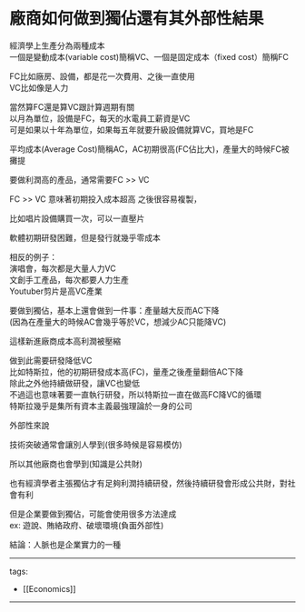 #  廠商如何做到獨佔還有其外部性結果

經濟學上生產分為兩種成本  
一個是變動成本(variable cost)簡稱VC、一個是固定成本（fixed cost）簡稱FC

FC比如廠房、設備，都是花一次費用、之後一直使用  
VC比如像是人力

當然算FC還是算VC跟計算週期有關  
以月為單位，設備是FC，每天的水電員工薪資是VC  
可是如果以十年為單位，如果每五年就要升級設備就算VC，買地是FC

平均成本(Average Cost)簡稱AC，AC初期很高(FC佔比大)，產量大的時候FC被攤提

要做利潤高的產品，通常需要FC >> VC

FC >> VC 意味著初期投入成本超高  之後很容易複製，

比如唱片設備購買一次，可以一直壓片

軟體初期研發困難，但是發行就幾乎零成本

相反的例子：  
演唱會，每次都是大量人力VC  
文創手工產品，每次都要人力生產  
Youtuber剪片是高VC產業

  
要做到獨佔，基本上還會做到一件事：產量越大反而AC下降  
(因為在產量大的時候AC會幾乎等於VC，想減少AC只能降VC)

這樣新進廠商成本高利潤被壓縮

做到此需要研發降低VC  
比如特斯拉，他的初期研發成本高(FC)，量產之後產量翻倍AC下降  
除此之外他持續做研發，讓VC也變低  
不過這也意味著要一直執行研發，所以特斯拉一直在做高FC降VC的循環  
特斯拉幾乎是集所有資本主義最強理論於一身的公司

  
外部性來說

技術突破通常會讓別人學到(很多時候是容易模仿)

所以其他廠商也會學到(知識是公共財)

也有經濟學者主張獨佔才有足夠利潤持續研發，然後持續研發會形成公共財，對社會有利

但是企業要做到獨佔，可能會使用很多方法達成  
ex: 遊說、賄絡政府、破壞環境(負面外部性)

結論：人脈也是企業實力的一種

  
---  
tags:  
  - [[Economics]]

    
---